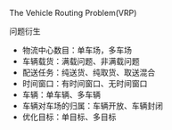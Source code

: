 The Vehicle Routing Problem(VRP)


问题衍生
- 物流中心数目：单车场，多车场
- 车辆载货：满载问题、非满载问题
- 配送任务：纯送货、纯取货、取送混合
- 时间窗口：有时间窗口、无时间窗口
- 车辆：单车辆、多车辆
- 车辆对车场的归属：车辆开放、车辆封闭
- 优化目标：单目标、多目标
